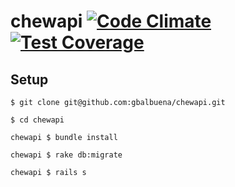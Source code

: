 # chewapi [![Code Climate](https://codeclimate.com/github/gbalbuena/chewapi/badges/gpa.svg)](https://codeclimate.com/github/gbalbuena/chewapi) [![Test Coverage](https://codeclimate.com/github/gbalbuena/chewapi/badges/coverage.svg)](https://codeclimate.com/github/gbalbuena/chewapi/coverage)

## Setup

```
$ git clone git@github.com:gbalbuena/chewapi.git

$ cd chewapi

chewapi $ bundle install

chewapi $ rake db:migrate

chewapi $ rails s
```
